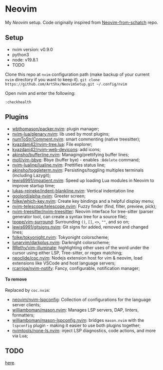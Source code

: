 # Neovim
My *Neovim* setup. Code originally inspired from [Neovim-from-schatch](https://github.com/LunarVim/Neovim-from-scratch) repo.

## Setup
- nvim version: v0.9.0
- python3
- node: v19.8.1
- TODO

Clone this repo at `nvim` configuration path (make backup  of your current `nvim` directory if you want to keep it).
` git clone https://github.com/ArtShx/NeovimSetup.git ~/.config/nvim `

Open nvim and enter the following:

` :checkhealth `

## Plugins
- [wbthomason/packer.nvim](https://github.com/wbthomason/packer.nvim): plugin manager;
- [nvim-lua/plenary.nvim](https://github.com/nvim-lua/plenary.nvim): lib used by most plugins;
- [numToStr/Comment.nvim](https://github.com/numToStr/Comment.nvim): smart commenting (native treesitter);
- [kyazdani42/nvim-tree.lua](https://github.com/kyazdani42/nvim-tree.lua): File explorer;
- [kyazdani42/nvim-web-devicons](https://github.com/kyazdani42/nvim-web-devicons): add icons;
- [akinsho/bufferline.nvim](https://github.com/akinsho/bufferline.nvim): Managing/prettifying buffer lines;
- [moll/vim-bbye](https://github.com/moll/vim-bbye): Bbye (buffer bye) - enables `:Bdelete` command;
- [nvim-lualine/lualine.nvim](https://github.com/nvim-lualine/lualine.nvim): Prettifies status line;
- [akinsho/toggleterm.nvim](https://github.com/akinsho/toggleterm.nvim): Persistings/toggling multiples terminals (including Lazygit); 
- [lewis6991/impatient.nvim](https://github.com/lewis6991/impatient.nvim): Speed up loading Lua modules in Neovim to improve startup time;
- [lukas-reineke/indent-blankline.nvim](https://github.com/lukas-reineke/indent-blankline.nvim): Vertical indentation line
- [goolord/alpha-nvim](https://github.com/goolord/alpha-nvim): Greeter screen;
- [folke/which-key.nvim](https://github.com/folke/which-key.nvim): Create key bindings and a helpful display menu;
- [nvim-telescope/telescope.nvim](https://github.com/nvim-telescope/telescope.nvim): Fuzzy finder (find, filter, preview, pick);
- [nvim-treesitter/nvim-treesitter](https://github.com/nvim-treesitter/nvim-treesitter): Neovim interface for tree-sitter (parser generator tool, can create a syntax tree for a source file);
- [tpope/vim-surround](https://github.com/tpope/vim-surround): Surrounding `()`, `[]`, `<>`, `""`, and so on;
- [lewis6991/gitsigns.nvim](https://github.com/lewis6991/gitsigns.nvim): Git signs for added, removed and changed lines;
- [folke/tokyonight.nvim](https://github.com/folke/tokyonight.nvim): Tokyonight colorscheme;
- [lunarvim/darkplus.nvim](https://github.com/lunarvim/darkplus.nvim): Darknight colorscheme;
- [RRethy/vim-illuminate](https://github.com/RRethy/vim-illuminate): highlighting other uses of the word under the cursor using either LSP, Tree-sitter, or regex matching;
- [neoclide/coc.nvim](https://github.com/neoclide/coc.nvim): Nodejs extension host for vim & neovim, load extensions like VSCode and host language servers;
- [rcarriga/nvim-notify](https://github.com/rcarriga/nvim-notify): Fancy, configurable, notification manager;

#### To remove
Replaced by `coc.nvim`:
- [neovim/nvim-lspconfig](https://github.com/neovim/nvim-lspconfig): Collection of configurations for the language server clients;
- [williamboman/mason.nvim](https://github.com/williamboman/mason.nvim): Manages LSP servers, DAP, linters, formatters;
- [williamboman/mason-lspconfig.nvim](https://github.com/williamboman/mason-lspconfig.nvim): bridges `mason.nvim` with the `lspconfig` plugin - making it easier to use both plugins together;
- [nvimtools/none-ls.nvim](https://github.com/nvimtools/none-ls.nvim): inject LSP diagnostics, code actions, and more via Lua;


## TODO
[here](./todo.md).
